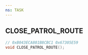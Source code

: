 ```yaml
---
ns: TASK
---
```

## CLOSE_PATROL_ROUTE

```c
// 0xB043ECA801B8CBC1 0x67305E59
void CLOSE_PATROL_ROUTE();
```


